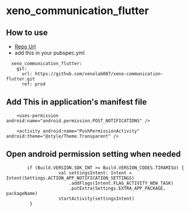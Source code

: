 # xeno_communication_flutter

## How to use
- [Repo Url](https://github.com/xenolab007/xeno-communication-flutter.git)
- add this in your pubspec.yml
```agsl
  xeno_communication_flutter:
    git:
      url: https://github.com/xenolab007/xeno-communication-flutter.git
      ref: prod
```

## Add This in application's manifest file
```agsl
    <uses-permission android:name="android.permission.POST_NOTIFICATIONS" />

    <activity android:name="PushPermissionActivity" android:theme="@style/Theme.Transparent" />
```

## Open android permission setting when needed
```agsl
        if (Build.VERSION.SDK_INT >= Build.VERSION_CODES.TIRAMISU) {
                    val settingsIntent: Intent = Intent(Settings.ACTION_APP_NOTIFICATION_SETTINGS)
                        .addFlags(Intent.FLAG_ACTIVITY_NEW_TASK)
                        .putExtra(Settings.EXTRA_APP_PACKAGE, packageName)
                    startActivity(settingsIntent)
         }
```
